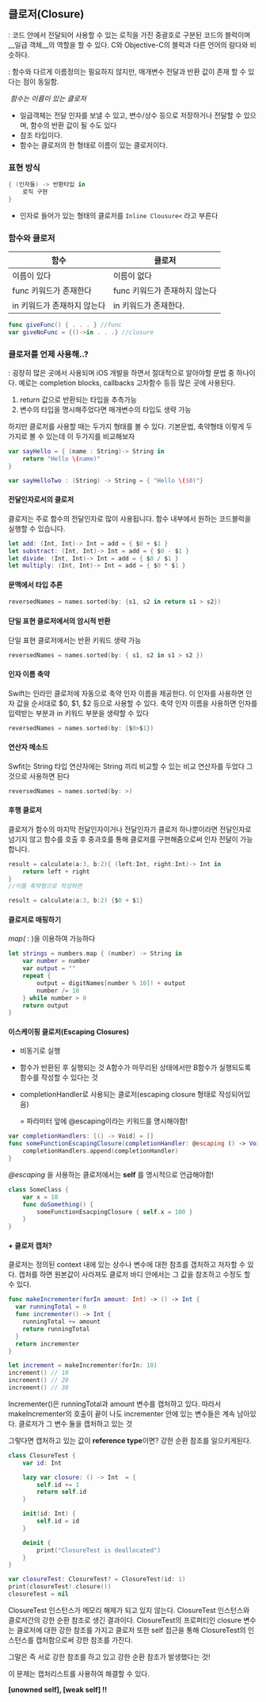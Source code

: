 <h2>클로저(Closure)</h2>

: 코드 안에서 전달되어 사용할 수 있는 로직을 가진 중괄호로 구분된 코드의 블럭이며 __일급 객체__의 역할을 할 수 있다. C와 Objective-C의 블럭과 다른 언어의 람다와 비슷하다. 

: 함수와 다르게 이름정의는 필요하지 않지만, 매개변수 전달과 반환 값이 존재 할 수 있다는 점이 동일함.

​	_함수는 이름이 있는 클로저_

- 일급객체는 전달 인자를 보낼 수 있고, 변수/상수 등으로 저장하거나 전달할 수 있으며, 함수의 반환 값이 될 수도 있다
- 참조 타입이다.
- 함수는 클로저의 한 형태로 이름이 있는 클로저이다.



### 표현 방식

```swift
{ (인자들) -> 반환타입 in 
	로직 구현
}
```

+ 인자로 들어가 있는 형태의 클로저를 <code>Inline Clousure<</code> 라고 부른다



### 함수와 클로저

| 함수                        | 클로저                        |
| --------------------------- | ----------------------------- |
| 이름이 있다                 | 이름이 없다                   |
| func 키워드가 존재한다      | func 키워드가 존재하지 않는다 |
| in 키워드가 존재하지 않는다 | in 키워드가 존재한다.         |



```swift
func giveFunc() { . . . } //func
var giveNoFunc = {()->in . . .} //closure
```



### 클로저를 언제 사용해..?

: 굉장히 많은 곳에서 사용되며 iOS 개발을 하면서 절대적으로 알아야할 문법 중 하나이다. 예로는 completion blocks, callbacks 고차함수 등등 많은 곳에 사용된다.

1. return 값으로 반환되는 타입을 추측가능
2. 변수의 타입을 명시해주었다면 매개변수의 타입도 생략 가능



하지만 클로저를 사용할 때는 두가지 형태를 볼 수 있다. 기본문법, 축약형태 이렇게 두가지로 볼 수 있는데 이 두가지를 비교해보자

```swift
var sayHello = { (name : String)-> String in
	return "Hello \(name)"
}

var sayHelloTwo : (String) -> String = { "Hello \($0)"}
```



#### 전달인자로서의 클로저

클로저는 주로 함수의 전달인자로 많이 사용됩니다. 함수 내부에서 원하는 코드블럭을 실행할 수 있습니다.

```swift
let add: (Int, Int)-> Int = add = { $0 + $1 }
let substract: (Int, Int)-> Int = add = { $0 - $1 }
let divide: (Int, Int)-> Int = add = { $0 / $1 }
let multiply: (Int, Int)-> Int = add = { $0 * $1 }
```



#### 문맥에서 타입 추론

```swift
reversedNames = names.sorted(by: {s1, s2 in return s1 > s2})
```



#### 단일 표현 클로저에서의 암시적 반환

단일 표현 클로저에서는 반환 키워드 생략 가능

```swift
reversedNames = names.sorted(by: { s1, s2 in s1 > s2 })
```



#### 인자 이름 축약

Swift는 인라인 클로저에 자동으로 축약 인자 이름을 제공한다. 이 인자를 사용하면 인자 값을 순서대로 $0, $1, $2 등으로 사용할 수 있다. 축약 인자 이름을 사용하면 인자를 입력받는 부분과 in 키워드 부분을 생략할 수 있다

```swift
reversedNames = names.sorted(by: {$0>$1})
```



#### 연산자 메소드

Swfit는 String 타입 연산자에는 String 끼리 비교할 수 있는 비교 연산자를 두었다 그것으로 사용하면 된다

```swift
reversedNames = names.sorted(by: >)
```



#### 후행 클로저

클로저가 함수의 마지막 전달인자이거나 전달인자가 클로저 하나뿐이라면 전달인자로 넘기지 않고 함수를 호출 후 중과호를 통해 클로저를 구현해줌으로써 인자 전달이 가능합니다.

```swift
result = calculate(a:3, b:2){ (left:Int, right:Int)-> Int in
	return left + right
}
//이를 축약형으로 작성하면

result = calculate(a:3, b:2) {$0 + $1}
```



#### 클로저로 매핑하기

_map(_ : )을 이용하여 가능하다

```swift
let strings = numbers.map { (number) -> String in
	var number = number
	var output = ""
	repeat {
		output = digitNames[number % 10]! + output
		number /= 10
	} while number > 0
	return output
}
```



#### 이스케이핑 클로저(Escaping Closures)

- 비동기로 실행

- 함수가 반환된 후 실행되는 것 A함수가 마무리된 상태에서만 B함수가 실행되도록 함수를 작성할 수 있다는 것

- completionHandler로 사용되는 클로저(escaping closure 형태로 작성되어있음)

  = 파라미터 앞에 @escaping이라는 키워드를 명시해야함!

```swift
var completionHandlers: [() -> Void] = []
func someFunctionEscapingClosure(completionHandler: @escaping () -> Void) {
	completionHandlers.append(completionHandler)
}
```



_@escaping_ 을 사용하는 클로저에서는 __self__ 를 명시적으로 언급해야함!

```swift
class SomeClass {
	var x = 10
	func doSomething() {
		someFunctionEsacpingClosure { self.x = 100 }
	}
}
```



#### + 클로저 캡처?

클로저는 정의된 context 내에 있는 상수나 변수에 대한 참조를 갭처하고 저자할 수 있다. 캡처를 하면 원본값이 사라져도 클로저 바디 안에서는 그 값을 참조하고 수정도 할 수 있다.

```swift
func makeIncrementer(forIn amount: Int) -> () -> Int {
  var runningTotal = 0
  func incrementer() -> Int {
    runningTotal += amount
    return runningTotal
  }
  return incrementer
}

let increment = makeIncrementer(forIn: 10)
increment() // 10
increment() // 20
increment() // 30
```

Incrementer()은 runningTotal과 amount 변수를 캡처하고 있다. 따라서 makeIncrementer의 호출이 끝이 나도 incrementer 안에 있는 변수들은 계속 남아있다. 클로저가 그 변수 둘을 캡처하고 있는 것

그렇다면 캡처하고 있는 값이 **reference type**이면? 강한 순환 참조를 일으키게된다.

```swift
class ClosureTest {
    var id: Int

    lazy var closure: () -> Int  = {
        self.id += 1
        return self.id
    }

    init(id: Int) {
        self.id = id
    }

    deinit {
        print("ClosureTest is deallocated")
    }
}

var closureTest: ClosureTest? = ClosureTest(id: 1)
print(closureTest!.closure())
closureTest = nil
```

ClosureTest 인스턴스가 메모리 해제가 되고 있지 않는다. ClosureTest 인스턴스와 클로저간의 강한 순환 참조로 생긴 결과이다. ClosureTest의 프로퍼티인 closure 변수는 클로저에 대한 강한 참조를 가지고 클로저 또한 self 접근을 통해 ClosureTest의 인스턴스를 캡처함으로써 강한 참조를 가진다. 

그말은 즉 서로 강한 참조를 하고 있고 강한 순환 참조가 발생했다는 것!

이 문제는 캡처리스트를 사용하여 해결할 수 있다. 

**[unowned self], [weak self] !!**